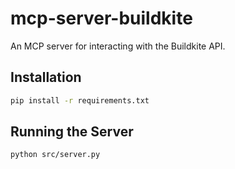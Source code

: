 # mcp-server-buildkite

An MCP server for interacting with the Buildkite API.

## Installation

```bash
pip install -r requirements.txt
```

## Running the Server

```bash
python src/server.py
```
